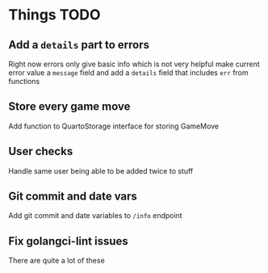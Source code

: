 # Things TODO

## Add a `details` part to errors
Right now errors only give basic info which is not very helpful
make current error value a `message` field and add a `details` field that includes `err` from functions

## Store every game move
Add function to QuartoStorage interface for storing GameMove

## User checks
Handle same user being able to be added twice to stuff

## Git commit and date vars
Add git commit and date variables to `/info` endpoint

## Fix golangci-lint issues
There are quite a lot of these
